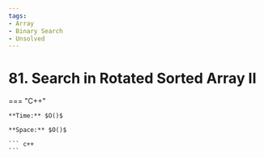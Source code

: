 ```yaml
---
tags:
- Array
- Binary Search
- Unsolved
---
```



# 81. Search in Rotated Sorted Array II

=== "C++"

    **Time:** $O()$

    **Space:** $O()$

    ``` c++
    ```